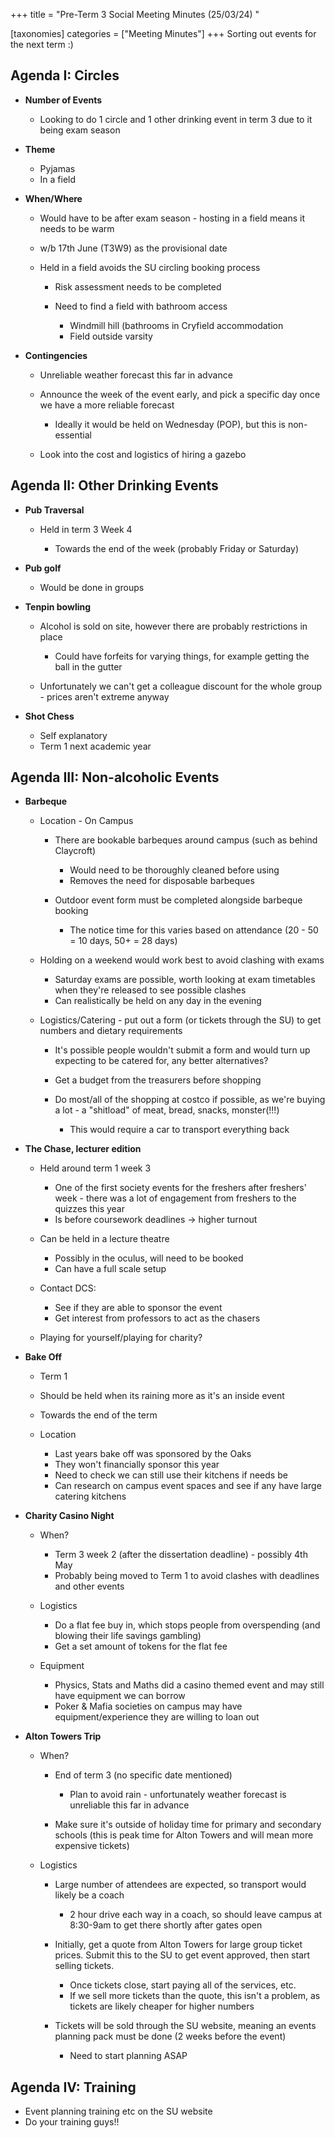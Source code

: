 +++
title = "Pre-Term 3 Social Meeting Minutes (25/03/24) "

[taxonomies]
categories = ["Meeting Minutes"]
+++
Sorting out events for the next term :) 

<!-- more --> 

## Agenda I: Circles

* **Number of Events** 

  * Looking to do 1 circle and 1 other drinking event in term 3 due to it being exam season 
* **Theme**

  * Pyjamas 
  * In a field
* **When/Where**

  * Would have to be after exam season - hosting in a field means it needs to be warm 
  * w/b 17th June (T3W9) as the provisional date 
  * Held in a field avoids the SU circling booking process

    * Risk assessment needs to be completed
    * Need to find a field with bathroom access 

      * Windmill hill (bathrooms in Cryfield accommodation
      * Field outside varsity 
* **Contingencies**

  * Unreliable weather forecast this far in advance 
  * Announce the week of the event early, and pick a specific day once we have a more reliable forecast

    * Ideally it would be held on Wednesday (POP), but this is non-essential
  * Look into the cost and logistics of hiring a gazebo 

## Agenda II: Other Drinking Events

* **Pub Traversal** 

  * Held in term 3 Week 4

    * Towards the end of the week (probably Friday or Saturday)
* **Pub golf** 

  * Would be done in groups 
* **Tenpin bowling** 

  * Alcohol is sold on site, however there are probably restrictions in place 

    * Could have forfeits for varying things, for example getting the ball in the gutter 
  * Unfortunately we can't get a colleague discount for the whole group - prices aren't extreme anyway
* **Shot Chess**

  * Self explanatory 
  * Term 1 next academic year

## Agenda III: Non-alcoholic Events

* **Barbeque**

  * Location - On Campus 

    * There are bookable barbeques around campus (such as behind Claycroft)

      * Would need to be thoroughly cleaned before using
      * Removes the need for disposable barbeques
    * Outdoor event form must be completed alongside barbeque booking 

      * The notice time for this varies based on attendance (20 - 50 = 10 days, 50+ = 28 days)
  * Holding on a weekend would work best to avoid clashing with exams 

    * Saturday exams are possible, worth looking at exam timetables when they're released to see possible clashes 
    * Can realistically be held on any day in the evening 
  * Logistics/Catering - put out a form (or tickets through the SU) to get numbers and dietary requirements 

    * It's possible people wouldn't submit a form and would turn up expecting to be catered for, any better alternatives? 
    * Get a budget from the treasurers before shopping 
    * Do most/all of the shopping at costco if possible, as we're buying a lot - a "shitload" of meat, bread, snacks, monster(!!!)

      * This would require a car to transport everything back 
* **The Chase, lecturer edition**

  * Held around term 1 week 3

    * One of the first society events for the freshers after freshers' week - there was a lot of engagement from freshers to the quizzes this year 
    * Is before coursework deadlines -> higher turnout 
  * Can be held in a lecture theatre

    * Possibly in the oculus, will need to be booked 
    * Can have a full scale setup 
  * Contact DCS:

    * See if they are able to sponsor the event 
    * Get interest from professors to act as the chasers 
  * Playing for yourself/playing for charity? 
* **Bake Off**

  * Term 1 
  * Should be held when its raining more as it's an inside event 
  * Towards the end of the term 
  * Location

    * Last years bake off was sponsored by the Oaks 
    * They won't financially sponsor this year 
    * Need to check we can still use their kitchens if needs be
    * Can research on campus event spaces and see if any have large catering kitchens 
* **Charity Casino Night**

  * When?

    * Term 3 week 2 (after the dissertation deadline) - possibly 4th May 
    * Probably being moved to Term 1 to avoid clashes with deadlines and other events 
  * Logistics 

    * Do a flat fee buy in, which stops people from overspending (and blowing their life savings gambling)
    * Get a set amount of tokens for the flat fee 
  * Equipment 

    * Physics, Stats and Maths did a casino themed event and may still have equipment we can borrow 
    * Poker & Mafia societies on campus may have equipment/experience they are willing to loan out
* **Alton Towers Trip**

  * When?

    * End of term 3 (no specific date mentioned)

      * Plan to avoid rain - unfortunately weather forecast is unreliable this far in advance 
    * Make sure it's outside of holiday time for primary and secondary schools (this is peak time for Alton Towers and will mean more expensive tickets) 
  * Logistics 

    * Large number of attendees are expected, so transport would likely be a coach 

      * 2 hour drive each way in a coach, so should leave campus at 8:30-9am to get there shortly after gates open 
    * Initially, get a quote from Alton Towers for large group ticket prices. Submit this to the SU to get event approved, then start selling tickets. 

      * Once tickets close, start paying all of the services, etc. 
      * If we sell more tickets than the quote, this isn't a problem, as tickets are likely cheaper for higher numbers 
    * Tickets will be sold through the SU website, meaning an events planning pack must be done (2 weeks before the event)

      * Need to start planning ASAP 

## Agenda IV: Training

* Event planning training etc on the SU website
* Do your training guys!!
